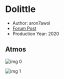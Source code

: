 # Dolittle

* Author: aron7awol
* [Forum Post](https://www.avsforum.com/threads/bass-eq-for-filtered-movies.2995212/post-59405608)
* Production Year: 2020

## Atmos

![img 0](https://i.imgur.com/az8cpWc.jpg)

![img 1](https://i.imgur.com/DRAu0t4.png)

